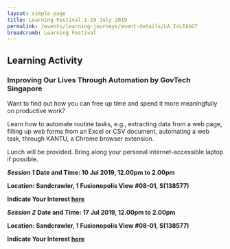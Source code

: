 ```yaml
---
layout: simple-page
title: Learning Festival 1-19 July 2019
permalink: /events/learning-journeys/event-details/LA_IoLTAbGT
breadcrumb: Learning Festival
---
```


## Learning Activity
### Improving Our Lives Through Automation by GovTech Singapore

Want to find out how you can free up time and spend it more meaningfully on productive work? 

Learn how to automate routine tasks, e.g., extracting data from a web page, filling up web forms from an Excel or CSV document, automating a web task, through KANTU, a Chrome browser extension. 

Lunch will be provided. Bring along your personal internet-accessible laptop if possible. 

_**Session 1**_
**Date and Time: 10 Jul 2019, 12.00pm to 2.00pm** 

**Location: Sandcrawler, 1 Fusionopolis View #08-01, S(138577)** 

**Indicate Your Interest [here](https://www.eventbrite.sg/e/improving-our-lives-through-automation-by-govtech-tickets-61979425129)** 

_**Session 2**_
**Date and Time: 17 Jul 2019, 12.00pm to 2.00pm** 

**Location: Sandcrawler, 1 Fusionopolis View #08-01, S(138577)** 

**Indicate Your Interest [here](https://www.eventbrite.sg/e/step-into-my-shoes-making-a-difference-as-a-probation-officer-tickets-61082209533)** 

